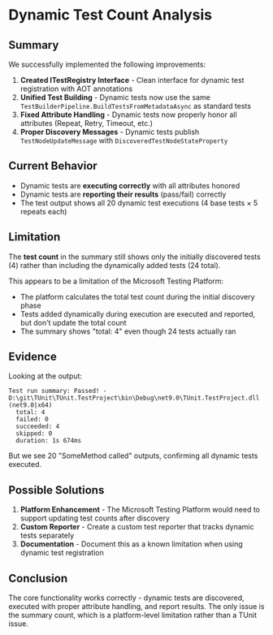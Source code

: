 # Dynamic Test Count Analysis

## Summary

We successfully implemented the following improvements:

1. **Created ITestRegistry Interface** - Clean interface for dynamic test registration with AOT annotations
2. **Unified Test Building** - Dynamic tests now use the same `TestBuilderPipeline.BuildTestsFromMetadataAsync` as standard tests
3. **Fixed Attribute Handling** - Dynamic tests now properly honor all attributes (Repeat, Retry, Timeout, etc.)
4. **Proper Discovery Messages** - Dynamic tests publish `TestNodeUpdateMessage` with `DiscoveredTestNodeStateProperty`

## Current Behavior

- Dynamic tests are **executing correctly** with all attributes honored
- Dynamic tests are **reporting their results** (pass/fail) correctly
- The test output shows all 20 dynamic test executions (4 base tests × 5 repeats each)

## Limitation

The **test count** in the summary still shows only the initially discovered tests (4) rather than including the dynamically added tests (24 total).

This appears to be a limitation of the Microsoft Testing Platform:
- The platform calculates the total test count during the initial discovery phase
- Tests added dynamically during execution are executed and reported, but don't update the total count
- The summary shows "total: 4" even though 24 tests actually ran

## Evidence

Looking at the output:
```
Test run summary: Passed! - D:\git\TUnit\TUnit.TestProject\bin\Debug\net9.0\TUnit.TestProject.dll (net9.0|x64)
  total: 4
  failed: 0
  succeeded: 4
  skipped: 0
  duration: 1s 674ms
```

But we see 20 "SomeMethod called" outputs, confirming all dynamic tests executed.

## Possible Solutions

1. **Platform Enhancement** - The Microsoft Testing Platform would need to support updating test counts after discovery
2. **Custom Reporter** - Create a custom test reporter that tracks dynamic tests separately
3. **Documentation** - Document this as a known limitation when using dynamic test registration

## Conclusion

The core functionality works correctly - dynamic tests are discovered, executed with proper attribute handling, and report results. The only issue is the summary count, which is a platform-level limitation rather than a TUnit issue.